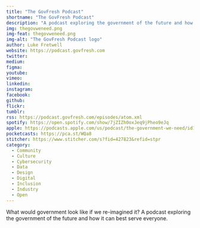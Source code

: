 ```yaml
---
title: "The GovFresh Podcast"
shortname: "The GovFresh Podcast"
description: "A podcast exploring the government of the future and how it can best serve everyone."
img: thegovweneed.png
img-feat: thegovweneed.png
img-alt: "The GovFresh Podcast logo"
author: Luke Fretwell
website: https://podcast.govfresh.com
twitter: 
medium: 
figma: 
youtube: 
vimeo: 
linkedin: 
instagram: 
facebook: 
github: 
flickr: 
tumblr: 
rss: https://podcast.govfresh.com/episodes/atom.xml
spotify: https://open.spotify.com/show/7jZIZh0oxJeq9jPheo9eJq
apple: https://podcasts.apple.com/us/podcast/the-government-we-need/id1468169431
pocketcasts: https://pca.st/WQa8
stitcher: https://www.stitcher.com/s?fid=427823&refid=stpr
category:
  - Community
  - Culture
  - Cybersecurity
  - Data
  - Design
  - Digital
  - Inclusion
  - Industry
  - Open
---
```


What would government look like if we re-imagined it? A podcast exploring the government of the future and how it can best serve everyone.
